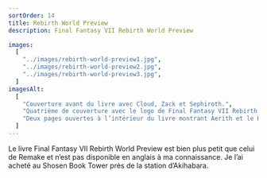 ```yaml
---
sortOrder: 14
title: Rebirth World Preview
description: Final Fantasy VII Rebirth World Preview

images:
  [
    "../images/rebirth-world-preview1.jpg",
    "../images/rebirth-world-preview2.jpg",
    "../images/rebirth-world-preview3.jpg",
  ]
imagesAlt:
  [
    "Couverture avant du livre avec Cloud, Zack et Sephiroth.",
    "Quatrième de couverture avec le logo de Final Fantasy VII Rebirth.",
    "Deux pages ouvertes à l’intérieur du livre montrant Aerith et le Hautvent.",
  ]
---
```


Le livre Final Fantasy VII Rebirth World Preview est bien plus petit que celui de Remake et n’est pas disponible en anglais à ma connaissance. Je l’ai acheté au Shosen Book Tower près de la station d’Akihabara.
